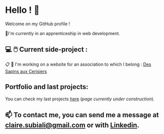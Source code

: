 # Hello ! 👋

Welcome on my GitHub profile !

🌱I'm currently in an apprenticeship in web development.

## 💻 🖱️ Current side-project :

📋 🏤 I'm working on a website for an association to which I belong : [Des Sapins aux Cerisiers](https://github.com/ClaireSubiali/association-sapins-cerisiers)

## Portfolio and last projects:

You can check my last projects [here](https://clairesubiali.github.io/) (*page currently under construction*). 


## 📫 To contact me, you can send me a message at claire.subiali@gmail.com or with [Linkedin](https://www.linkedin.com/in/claire-subiali/).








<!--
**ClaireSubiali/ClaireSubiali** is a ✨ _special_ ✨ repository because its `README.md` (this file) appears on your GitHub profile.

Here are some ideas to get you started:

- 🔭 I’m currently working on ...
- 🌱 I’m currently learning ...
- 👯 I’m looking to collaborate on ...
- 🤔 I’m looking for help with ...
- 💬 Ask me about ...
- 📫 How to reach me: ...
- 😄 Pronouns: ...
- ⚡ Fun fact: ...
-->
